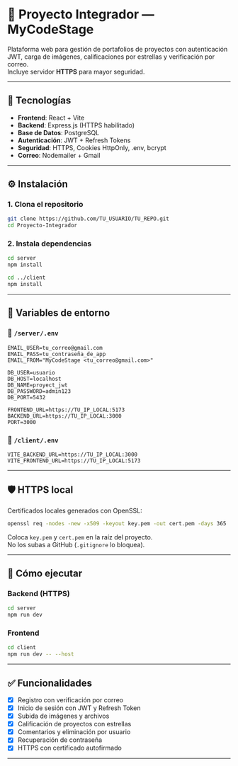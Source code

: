 # 🚀 Proyecto Integrador — MyCodeStage

Plataforma web para gestión de portafolios de proyectos con autenticación JWT, carga de imágenes, calificaciones por estrellas y verificación por correo.  
Incluye servidor **HTTPS** para mayor seguridad.

---

## 🧩 Tecnologías

- **Frontend**: React + Vite
- **Backend**: Express.js (HTTPS habilitado)
- **Base de Datos**: PostgreSQL
- **Autenticación**: JWT + Refresh Tokens
- **Seguridad**: HTTPS, Cookies HttpOnly, .env, bcrypt
- **Correo**: Nodemailer + Gmail

---

## ⚙️ Instalación

### 1. Clona el repositorio

```bash
git clone https://github.com/TU_USUARIO/TU_REPO.git
cd Proyecto-Integrador
```

### 2. Instala dependencias

```bash
cd server
npm install

cd ../client
npm install
```

---

## 🔐 Variables de entorno

### 📁 `/server/.env`

```env
EMAIL_USER=tu_correo@gmail.com
EMAIL_PASS=tu_contraseña_de_app
EMAIL_FROM="MyCodeStage <tu_correo@gmail.com>"

DB_USER=usuario
DB_HOST=localhost
DB_NAME=proyect_jwt
DB_PASSWORD=admin123
DB_PORT=5432

FRONTEND_URL=https://TU_IP_LOCAL:5173
BACKEND_URL=https://TU_IP_LOCAL:3000
PORT=3000
```

### 📁 `/client/.env`

```env
VITE_BACKEND_URL=https://TU_IP_LOCAL:3000
VITE_FRONTEND_URL=https://TU_IP_LOCAL:5173
```

---

## 🛡️ HTTPS local

Certificados locales generados con OpenSSL:

```bash
openssl req -nodes -new -x509 -keyout key.pem -out cert.pem -days 365
```

Coloca `key.pem` y `cert.pem` en la raíz del proyecto.  
No los subas a GitHub (`.gitignore` lo bloquea).

---

## 🚦 Cómo ejecutar

### Backend (HTTPS)
```bash
cd server
npm run dev
```

### Frontend
```bash
cd client
npm run dev -- --host
```

---

## ✅ Funcionalidades

- [x] Registro con verificación por correo
- [x] Inicio de sesión con JWT y Refresh Token
- [x] Subida de imágenes y archivos
- [x] Calificación de proyectos con estrellas
- [x] Comentarios y eliminación por usuario
- [x] Recuperación de contraseña
- [x] HTTPS con certificado autofirmado

---


